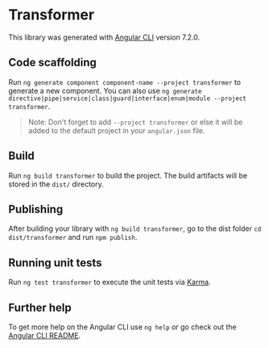 # Transformer

This library was generated with [Angular CLI](https://github.com/angular/angular-cli) version 7.2.0.

## Code scaffolding

Run `ng generate component component-name --project transformer` to generate a new component. You can also use `ng generate directive|pipe|service|class|guard|interface|enum|module --project transformer`.

> Note: Don't forget to add `--project transformer` or else it will be added to the default project in your `angular.json` file.

## Build

Run `ng build transformer` to build the project. The build artifacts will be stored in the `dist/` directory.

## Publishing

After building your library with `ng build transformer`, go to the dist folder `cd dist/transformer` and run `npm publish`.

## Running unit tests

Run `ng test transformer` to execute the unit tests via [Karma](https://karma-runner.github.io).

## Further help

To get more help on the Angular CLI use `ng help` or go check out the [Angular CLI README](https://github.com/angular/angular-cli/blob/master/README.md).
